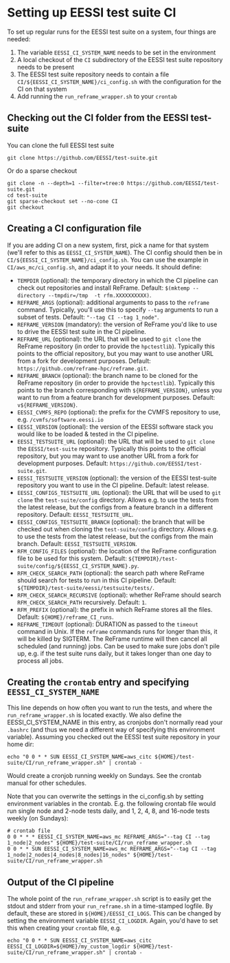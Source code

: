 # Setting up EESSI test suite CI

To set up regular runs for the EESSI test suite on a system, four things are needed:

1. The variable `EESSI_CI_SYSTEM_NAME` needs to be set in the environment
2. A local checkout of the `CI` subdirectory of the EESSI test suite repository needs to be present
3. The EESSI test suite repository needs to contain a file `CI/${EESSI_CI_SYSTEM_NAME}/ci_config.sh` with the configuration for the CI on that system
4. Add running the `run_reframe_wrapper.sh` to your `crontab`

## Checking out the CI folder from the EESSI test-suite
You can clone the full EESSI test suite
```
git clone https://github.com/EESSI/test-suite.git
```
Or do a sparse checkout
```
git clone -n --depth=1 --filter=tree:0 https://github.com/EESSI/test-suite.git
cd test-suite
git sparse-checkout set --no-cone CI
git checkout
```

## Creating a CI configuration file
If you are adding CI on a new system, first, pick a name for that system (we'll refer to this as `EESSI_CI_SYSTEM_NAME`). The CI config should then be in `CI/${EESSI_CI_SYSTEM_NAME}/ci_config.sh`. You can use the example in `CI/aws_mc/ci_config.sh`, and adapt it to your needs.
It should define:
- `TEMPDIR` (optional): the temporary directory in which the CI pipeline can check out repositories and install ReFrame. Default: `$(mktemp --directory --tmpdir=/tmp  -t rfm.XXXXXXXXXX)`.
- `REFRAME_ARGS` (optional): additional arguments to pass to the `reframe` command. Typically, you'll use this to specify `--tag` arguments to run a subset of tests. Default: `"--tag CI --tag 1_node"`.
- `REFRAME_VERSION` (mandatory): the version of ReFrame you'd like to use to drive the EESSI test suite in the CI pipeline.
- `REFRAME_URL` (optional): the URL that will be used to `git clone` the ReFrame repository (in order to provide the `hpctestlib`). Typically this points to the official repository, but you may want to use another URL from a fork for development purposes. Default: `https://github.com/reframe-hpc/reframe.git`.
- `REFRAME_BRANCH` (optional): the branch name to be cloned for the ReFrame repository (in order to provide the `hpctestlib`). Typically this points to the branch corresponding with `${REFRAME_VERSION}`, unless you want to run from a feature branch for development purposes. Default: `v${REFRAME_VERSION}`.
- `EESSI_CVMFS_REPO` (optional): the prefix for the CVMFS repository to use, e.g. `/cvmfs/software.eessi.io`
- `EESSI_VERSION` (optional): the version of the EESSI software stack you would like to be loaded & tested in the CI pipeline.
- `EESSI_TESTSUITE_URL` (optional): the URL that will be used to `git clone` the `EESSI/test-suite` repository. Typically this points to the official repository, but you may want to use another URL from a fork for development purposes. Default: `https://github.com/EESSI/test-suite.git`.
- `EESSI_TESTSUITE_VERSION` (optional): the version of the EESSI test-suite repository you want to use in the CI pipeline. Default: latest release.
- `EESSI_CONFIGS_TESTSUITE_URL` (optional): the URL that will be used to `git clone` the `test-suite/config` directory. Allows e.g. to use the tests from the latest release, but the configs from a feature branch in a different repository. Default: `EESSI_TESTSUITE_URL`.
- `EESSI_CONFIGS_TESTSUITE_BRANCH` (optional): the branch that will be checked out when cloning the `test-suite/config` directory. Allows e.g. to use the tests from the latest release, but the configs from the main branch. Default: `EESSI_TESTSUITE_VERSION`.
- `RFM_CONFIG_FILES` (optional): the location of the ReFrame configuration file to be used for this system. Default: `${TEMPDIR}/test-suite/config/${EESSI_CI_SYSTEM_NAME}.py`.
- `RFM_CHECK_SEARCH_PATH` (optional): the search path where ReFrame should search for tests to run in this CI pipeline. Default: `${TEMPDIR}/test-suite/eessi/testsuite/tests/`.
- `RFM_CHECK_SEARCH_RECURSIVE` (optional): whether ReFrame should search `RFM_CHECK_SEARCH_PATH` recursively. Default: `1`.
- `RFM_PREFIX` (optional): the prefix in which ReFrame stores all the files. Default: `${HOME}/reframe_CI_runs`.
- `REFRAME_TIMEOUT` (optional): DURATION as passed to the `timeout` command in Unix. If the `reframe` commands runs for longer than this, it will be killed by SIGTERM. The ReFrame runtime will then cancel all scheduled (and running) jobs. Can be used to make sure jobs don't pile up, e.g. if the test suite runs daily, but it takes longer than one day to process all jobs.

## Creating the `crontab` entry and specifying `EESSI_CI_SYSTEM_NAME`
This line depends on how often you want to run the tests, and where the `run_reframe_wrapper.sh` is located exactly. We also define the EESSI_CI_SYSTEM_NAME in this entry, as cronjobs don't normally read your `.bashrc` (and thus we need a different way of specifying this environment variable).
 Assuming you checked out the EESSI test suite repository in your home dir:
```
echo "0 0 * * SUN EESSI_CI_SYSTEM_NAME=aws_citc ${HOME}/test-suite/CI/run_reframe_wrapper.sh" | crontab -
```
Would create a cronjob running weekly on Sundays. See the crontab manual for other schedules.

Note that you can overwrite the settings in the ci_config.sh by setting environment variables in the crontab. E.g. the following crontab file would run single node and 2-node tests daily, and 1, 2, 4, 8, and 16-node tests weekly (on Sundays):
```
# crontab file
0 0 * * * EESSI_CI_SYSTEM_NAME=aws_mc REFRAME_ARGS="--tag CI --tag 1_node|2_nodes" ${HOME}/test-suite/CI/run_reframe_wrapper.sh
0 0 * * SUN EESSI_CI_SYSTEM_NAME=aws_mc REFRAME_ARGS="--tag CI --tag 1_node|2_nodes|4_nodes|8_nodes|16_nodes" ${HOME}/test-suite/CI/run_reframe_wrapper.sh
```

## Output of the CI pipeline
The whole point of the `run_reframe_wrapper.sh` script is to easily get the stdout and stderr from your `run_reframe.sh` in a time-stamped logfile. By default, these are stored in `${HOME}/EESSI_CI_LOGS`. This can be changed by setting the environment variable `EESSI_CI_LOGDIR`. Again, you'd have to set this when creating your `crontab` file, e.g.
```
echo "0 0 * * SUN EESSI_CI_SYSTEM_NAME=aws_citc EESSI_CI_LOGDIR=${HOME}/my_custom_logdir ${HOME}/test-suite/CI/run_reframe_wrapper.sh" | crontab -
```
